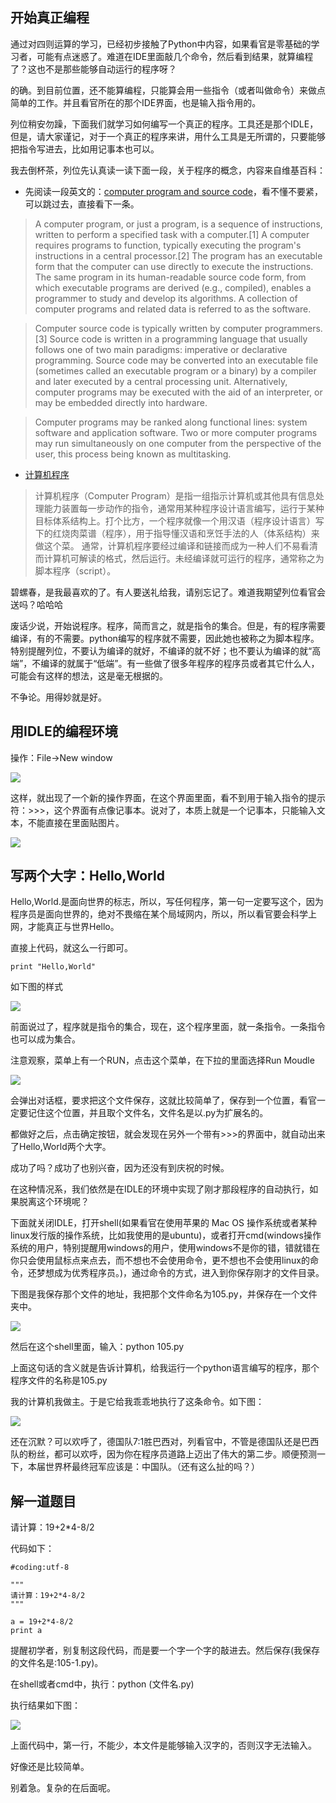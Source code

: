 ## 开始真正编程

通过对四则运算的学习，已经初步接触了Python中内容，如果看官是零基础的学习者，可能有点迷惑了。难道在IDE里面敲几个命令，然后看到结果，就算编程了？这也不是那些能够自动运行的程序呀？

的确。到目前位置，还不能算编程，只能算会用一些指令（或者叫做命令）来做点简单的工作。并且看官所在的那个IDE界面，也是输入指令用的。

列位稍安勿躁，下面我们就学习如何编写一个真正的程序。工具还是那个IDLE，但是，请大家谨记，对于一个真正的程序来讲，用什么工具是无所谓的，只要能够把指令写进去，比如用记事本也可以。

我去倒杯茶，列位先认真读一读下面一段，关于程序的概念，内容来自维基百科：

- 先阅读一段英文的：[computer program and source code](http://en.wikipedia.org/wiki/Computer_program)，看不懂不要紧，可以跳过去，直接看下一条。

>A computer program, or just a program, is a sequence of instructions, written to perform a specified task with a computer.[1] A computer requires programs to function, typically executing the program's instructions in a central processor.[2] The program has an executable form that the computer can use directly to execute the instructions. The same program in its human-readable source code form, from which executable programs are derived (e.g., compiled), enables a programmer to study and develop its algorithms. A collection of computer programs and related data is referred to as the software.

>Computer source code is typically written by computer programmers.[3] Source code is written in a programming language that usually follows one of two main paradigms: imperative or declarative programming. Source code may be converted into an executable file (sometimes called an executable program or a binary) by a compiler and later executed by a central processing unit. Alternatively, computer programs may be executed with the aid of an interpreter, or may be embedded directly into hardware.

>Computer programs may be ranked along functional lines: system software and application software. Two or more computer programs may run simultaneously on one computer from the perspective of the user, this process being known as multitasking.

- [计算机程序](http://zh.wikipedia.org/wiki/%E8%AE%A1%E7%AE%97%E6%9C%BA%E7%A8%8B%E5%BA%8F)

>计算机程序（Computer Program）是指一组指示计算机或其他具有信息处理能力装置每一步动作的指令，通常用某种程序设计语言编写，运行于某种目标体系结构上。打个比方，一个程序就像一个用汉语（程序设计语言）写下的红烧肉菜谱（程序），用于指导懂汉语和烹饪手法的人（体系结构）来做这个菜。 通常，计算机程序要经过编译和链接而成为一种人们不易看清而计算机可解读的格式，然后运行。未经编译就可运行的程序，通常称之为脚本程序（script）。

碧螺春，是我最喜欢的了。有人要送礼给我，请别忘记了。难道我期望列位看官会送吗？哈哈哈

废话少说，开始说程序。程序，简而言之，就是指令的集合。但是，有的程序需要编译，有的不需要。python编写的程序就不需要，因此她也被称之为脚本程序。特别提醒列位，不要认为编译的就好，不编译的就不好；也不要认为编译的就“高端”，不编译的就属于“低端”。有一些做了很多年程序的程序员或者其它什么人，可能会有这样的想法，这是毫无根据的。

不争论。用得妙就是好。

## 用IDLE的编程环境

操作：File->New window

![](https://raw.githubusercontent.com/qiwsir/ITArticles/master/Pictures/10501.png)

这样，就出现了一个新的操作界面，在这个界面里面，看不到用于输入指令的提示符：>>>，这个界面有点像记事本。说对了，本质上就是一个记事本，只能输入文本，不能直接在里面贴图片。

![](https://raw.githubusercontent.com/qiwsir/ITArticles/master/Pictures/10502.png)

## 写两个大字：Hello,World

Hello,World.是面向世界的标志，所以，写任何程序，第一句一定要写这个，因为程序员是面向世界的，绝对不畏缩在某个局域网内，所以，所以看官要会科学上网，才能真正与世界Hello。

直接上代码，就这么一行即可。

    print "Hello,World"

如下图的样式

![](https://raw.githubusercontent.com/qiwsir/ITArticles/master/Pictures/10503.png)

前面说过了，程序就是指令的集合，现在，这个程序里面，就一条指令。一条指令也可以成为集合。

注意观察，菜单上有一个RUN，点击这个菜单，在下拉的里面选择Run Moudle

![](https://raw.githubusercontent.com/qiwsir/ITArticles/master/Pictures/10504.png)

会弹出对话框，要求把这个文件保存，这就比较简单了，保存到一个位置，看官一定要记住这个位置，并且取个文件名，文件名是以.py为扩展名的。

都做好之后，点击确定按钮，就会发现在另外一个带有>>>的界面中，就自动出来了Hello,World两个大字。

成功了吗？成功了也别兴奋，因为还没有到庆祝的时候。

在这种情况系，我们依然是在IDLE的环境中实现了刚才那段程序的自动执行，如果脱离这个环境呢？

下面就关闭IDLE，打开shell(如果看官在使用苹果的 Mac OS 操作系统或者某种linux发行版的操作系统，比如我使用的是ubuntu)，或者打开cmd(windows操作系统的用户，特别提醒用windows的用户，使用windows不是你的错，错就错在你只会使用鼠标点来点去，而不想也不会使用命令，更不想也不会使用linux的命令，还梦想成为优秀程序员。)，通过命令的方式，进入到你保存刚才的文件目录。

下图是我保存那个文件的地址，我把那个文件命名为105.py，并保存在一个文件夹中。

![](https://raw.githubusercontent.com/qiwsir/ITArticles/master/Pictures/10505.png)

然后在这个shell里面，输入：python 105.py

上面这句话的含义就是告诉计算机，给我运行一个python语言编写的程序，那个程序文件的名称是105.py

我的计算机我做主。于是它给我乖乖地执行了这条命令。如下图：

![](https://raw.githubusercontent.com/qiwsir/ITArticles/master/Pictures/10506.png)

还在沉默？可以欢呼了，德国队7:1胜巴西对，列看官中，不管是德国队还是巴西队的粉丝，都可以欢呼，因为你在程序员道路上迈出了伟大的第二步。顺便预测一下，本届世界杯最终冠军应该是：中国队。（还有这么扯的吗？）

## 解一道题目

请计算：19+2*4-8/2

代码如下：

    #coding:utf-8

    """
    请计算：19+2*4-8/2
    """

    a = 19+2*4-8/2
    print a

提醒初学者，别复制这段代码，而是要一个字一个字的敲进去。然后保存(我保存的文件名是:105-1.py)。

在shell或者cmd中，执行：python (文件名.py)

执行结果如下图：

![](https://raw.githubusercontent.com/qiwsir/ITArticles/master/Pictures/10507.png)

上面代码中，第一行，不能少，本文件是能够输入汉字的，否则汉字无法输入。

好像还是比较简单。

别着急。复杂的在后面呢。
